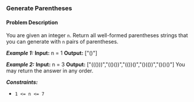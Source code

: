### Generate Parentheses

#### Problem Description

You are given an integer `n`. Return all well-formed parentheses strings that you can generate with `n` pairs of parentheses.

**_Example 1:_**
**Input:** n = 1
**Output:** ["()"]

**_Example 2:_**
**Input:** n = 3
**Output:** ["((()))","(()())","(())()","()(())","()()()"]
You may return the answer in any order.

**_Constraints:_**

- `1 <= n <= 7`
